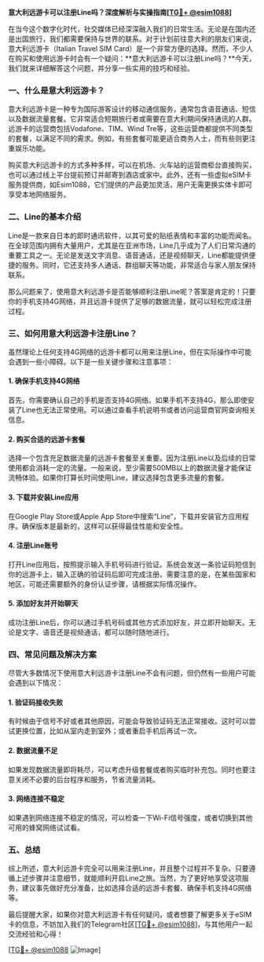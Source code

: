 **意大利远游卡可以注册Line吗？深度解析与实操指南[[TG💪+ @esim1088](https://t.me/s/esim1088)]**

在当今这个数字化时代，社交媒体已经深深融入我们的日常生活。无论是在国内还是出国旅行，我们都需要保持与世界的联系。对于计划前往意大利的朋友们来说，意大利远游卡（Italian Travel SIM Card）是一个非常方便的选择。然而，不少人在购买和使用远游卡时会有一个疑问：**意大利远游卡可以注册Line吗？**今天，我们就来详细解答这个问题，并分享一些实用的技巧和经验。

### 一、什么是意大利远游卡？

意大利远游卡是一种专为国际游客设计的移动通信服务，通常包含语音通话、短信以及数据流量套餐。它非常适合短期旅行者或需要在意大利期间保持通讯的人群。远游卡的运营商包括Vodafone、TIM、Wind Tre等，这些运营商都提供不同类型的套餐，以满足不同的需求。例如，有些套餐可能更适合商务人士，而有些则更注重娱乐功能。

购买意大利远游卡的方式多种多样，可以在机场、火车站的运营商柜台直接购买，也可以通过线上平台提前预订并邮寄到酒店或家中。此外，还有一些虚拟eSIM卡服务提供商，如Esim1088，它们提供的产品更加灵活，用户无需更换实体卡即可享受本地网络服务。

### 二、Line的基本介绍

Line是一款来自日本的即时通讯软件，以其可爱的贴纸表情和丰富的功能而闻名。在全球范围内拥有大量用户，尤其是在亚洲市场，Line几乎成为了人们日常沟通的重要工具之一。无论是发送文字消息、语音通话，还是视频聊天，Line都能提供便捷的服务。同时，它还支持多人通话、群组聊天等功能，非常适合与家人朋友保持联系。

那么问题来了，使用意大利远游卡是否能够顺利注册Line呢？答案是肯定的！只要你的手机支持4G网络，并且远游卡提供了足够的数据流量，就可以轻松完成注册过程。

### 三、如何用意大利远游卡注册Line？

虽然理论上任何支持4G网络的远游卡都可以用来注册Line，但在实际操作中可能会遇到一些小障碍。以下是一些关键步骤和注意事项：

#### 1. 确保手机支持4G网络

首先，你需要确认自己的手机是否支持4G网络。如果手机不支持4G，那么即使安装了Line也无法正常使用。可以通过查看手机说明书或者访问运营商官网查询相关信息。

#### 2. 购买合适的远游卡套餐

选择一个包含充足数据流量的远游卡套餐至关重要。因为注册Line以及后续的日常使用都会消耗一定的流量。一般来说，至少需要500MB以上的数据流量才能保证流畅体验。如果你打算长时间使用Line，建议选择包含更多流量的套餐。

#### 3. 下载并安装Line应用

在Google Play Store或Apple App Store中搜索“Line”，下载并安装官方应用程序。确保版本是最新的，这样可以获得最佳性能和安全性。

#### 4. 注册Line账号

打开Line应用后，按照提示输入手机号码进行验证。系统会发送一条验证码短信到你的远游卡上，输入正确的验证码后即可完成注册。需要注意的是，在某些国家和地区，可能还需要额外的身份认证步骤，请根据实际情况操作。

#### 5. 添加好友并开始聊天

成功注册Line后，你可以通过手机号码或其他方式添加好友，并立即开始聊天。无论是文字、语音还是视频通话，都可以随时随地进行。

### 四、常见问题及解决方案

尽管大多数情况下使用意大利远游卡注册Line不会有问题，但仍然有一些用户可能会遇到以下情况：

#### 1. 验证码接收失败

有时候由于信号不好或者其他原因，可能会导致验证码无法正常接收。这时可以尝试更换位置，比如从室内走到室外；或者重启手机后再试一次。

#### 2. 数据流量不足

如果发现数据流量即将耗尽，可以考虑升级套餐或者购买临时补充包。同时也要注意关闭不必要的后台程序和服务，节省流量消耗。

#### 3. 网络连接不稳定

如果遇到网络连接不稳定的情况，可以检查一下Wi-Fi信号强度，或者切换到其他可用的蜂窝网络试试看。

### 五、总结

综上所述，意大利远游卡完全可以用来注册Line，并且整个过程并不复杂。只要遵循上述步骤并注意细节，就能顺利开启Line之旅。当然，为了更好地享受这项服务，建议事先做好充分准备，比如选择合适的远游卡套餐、确保手机支持4G网络等。

最后提醒大家，如果你对意大利远游卡有任何疑问，或者想要了解更多关于eSIM卡的信息，不妨加入我们的Telegram社区[[TG💪+ @esim1088](https://t.me/s/esim1088)]，与其他用户一起交流经验和心得！

[[TG💪+ @esim1088](https://t.me/s/esim1088) ![Image](https://i.postimg.cc/4NQfJmqS/Snipaste-2025-05-13-00-14-12.png)]